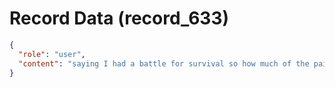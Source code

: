 # Record Data (record_633)

```json
{
  "role": "user",
  "content": "saying I had a battle for survival so how much of the pain or the source of stresses from external and what level of mistake or attribution to me do you have of less than ideal actions\n"
}
```
